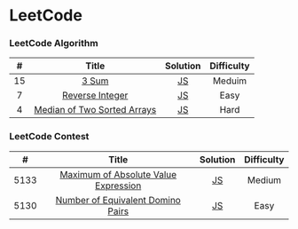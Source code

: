 LeetCode
========

### LeetCode Algorithm

| # | Title | Solution | Difficulty |
| :---: | :-----: | :--------: | :----------: |
|15|[3 Sum](https://leetcode.com/problems/3sum/)| [JS](./Algorithms/Medium/15-3sum.js)|Meduim|
|7|[Reverse Integer](https://leetcode.com/problems/reverse-integer/)| [JS](./Algorithms/Easy/7-reverse-integer.js)|Easy|
|4|[Median of Two Sorted Arrays](https://leetcode.com/problems/median-of-two-sorted-arrays/)| [JS](./Algorithms/Hard/4-median-of-two-sorted-arrays.js)|Hard|

### LeetCode Contest
| # | Title | Solution | Difficulty |
| :---: | :---: | :--------: | :----------: |
|5133|[Maximum of Absolute Value Expression](https://leetcode.com/contest/weekly-contest-146/problems/maximum-of-absolute-value-expression/)| [JS](./Algorithms/Medium/5133-Maximum-of-Absolute-Value-Expression.js)|Medium|
|5130|[Number of Equivalent Domino Pairs](https://leetcode.com/contest/weekly-contest-146/problems/number-of-equivalent-domino-pairs/)| [JS](./Algorithms/Easy/5130-Number-of-Equivalent-Domino-Pairs.js)|Easy|
